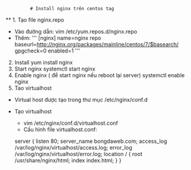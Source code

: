              # Install nginx trên centos tag
** 1. Tạo file nginx.repo
* Vào đường dẫn: vim /etc/yum.repos.d/nginx.repo
* Thêm:
    '''
       [nginx]
       name=nginx repo
       baseurl=http://nginx.org/packages/mainline/centos/7/$basearch/
       gpgcheck=0
       enabled=1
        '''
2. Install
   yum install nginx
3. Start nginx
   systemctl start nginx
4. Enable nginx ( để start nginx nếu reboot lại server)
     systemctl enable nginx
5. Tao virtualhost
* Virtual host được tạo trong thư mục /etc/nginx/conf.d
* Tạo virtualhost 
   - vim /etc/nginx/conf.d/virtualhost.conf
   - Cấu hình file virtualhost.conf: 
       
    server {
       listen       80;
       server_name  bongdaweb.com;
       access_log  /var/log/nginx/virtualhost/access.log;
       error_log   /var/log/nginx/virtualhost/error.log;
    location / {
           root   /usr/share/nginx/html;
           index   index.html;
    }
 }
